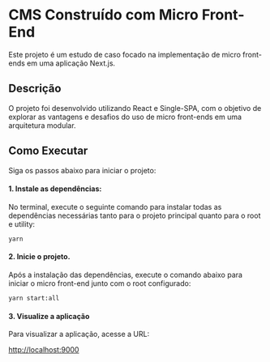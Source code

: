 # CMS Construído com Micro Front-End

Este projeto é um estudo de caso focado na implementação de micro front-ends em uma aplicação Next.js.

## Descrição

O projeto foi desenvolvido utilizando React e Single-SPA, com o objetivo de explorar as vantagens e desafios do uso de micro front-ends em uma arquitetura modular.

## Como Executar

Siga os passos abaixo para iniciar o projeto:

#### 1. Instale as dependências:

No terminal, execute o seguinte comando para instalar todas as dependências necessárias tanto para o projeto principal quanto para o root e utility:

```shell
yarn
```

#### 2. Inicie o projeto.

Após a instalação das dependências, execute o comando abaixo para iniciar o micro front-end junto com o root configurado:

```shell
yarn start:all
```


#### 3. Visualize a aplicação

Para visualizar a aplicação, acesse a URL:

[http://localhost:9000](http://localhost:9000)



